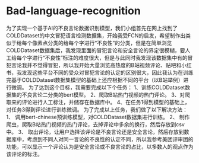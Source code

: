 # Bad-language-recognition
为了实现一个基于AI的不良言论数据识别模型，我们小组首先在网上找到了COLDDataset的中文冒犯语言检测数据集，开始我受FCN的启发，希望制作出类似于给每个像素点分类的给每个字进行“不良性”的分类，但是在简单浏览COLDDataset数据集后，我发现里面的冒犯言论和安全言论的界定很模糊，要人工给每个字进行“不良性”标注的难度很大，但是与此同时我发现该数据集中有的冒犯言论我并不觉得冒犯，所以我开始大量浏览高热度的B站视频评论、贴吧和小红书，我发现这些平台不同的受众对冒犯言论的认定的区别很大，因此我认为在训练完基于COLDDataset数据集模型的基础上还应根据不同的平台（以B站举例）进行微调。
为了达到这个目标，我需要完成以下个任务：
1、训练COLDDataset数据集的不良言论二分类的bert模型。
2、爬取B站热门视频的热门评论。
3、对爬取来的评论进行人工标注，并储存在数据库中。
4、在任务1得到模型的基础上，对任务3得到评论进行训练微调。
为了完成以上任务，我们做了以下解决方法：
1、	调用bert-chinese预训练模型，对COLDDataset数据集进行训练。
2、	制作爬虫，爬取B站热门视频的热门评论，去掉评论中多余的换行，然后存放到csv中。
3、	取出评论，让用户选择该评论是不良言论还是安全言论，然后存放到数据库中，考虑到不同人对同一言论的不良性的认定不同，所以我参考美团评审团的功能，可以显示一个评论认为是安全言论或不良言论的占比，以多数人的观点作为该评论的标注。
